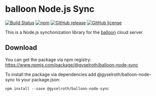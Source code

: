 # balloon Node.js Sync
[![Build Status](https://travis-ci.org/gyselroth/balloon-node-sync.svg?branch=master)](https://travis-ci.org/gyselroth/balloon-node-sync)
[![npm](https://img.shields.io/npm/v/@gyselroth/balloon-node-sync.svg)](https://www.npmjs.com/package/@gyselroth/balloon-node-sync)
[![GitHub release](https://img.shields.io/github/release/gyselroth/balloon-node-sync.svg)](https://github.com/gyselroth/balloon-node-sync/releases)
[![GitHub license](https://img.shields.io/badge/license-MIT-blue.svg)](https://raw.githubusercontent.com/gyselroth/balloon-node-sync/master/LICENSE)

This is a Node.js synchonization library for the [balloon](https://github.com/gyselroth/balloon) cloud server.

## Download
You can get the package via npm registry:\
https://www.npmjs.com/package/@gyselroth/balloon-node-sync

To install the package via dependencies add @gyselroth/balloon-node-sync to your package.json: 
```
npm install --save @gyselroth/balloon-node-sync
```
